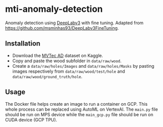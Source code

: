 # mti-anomaly-detection

Anomaly detection using [DeepLabv3](https://pytorch.org/hub/pytorch_vision_deeplabv3_resnet101/) with fine tuning. Adapted from https://github.com/msminhas93/DeepLabv3FineTuning.

## Installation

- Download the [MVTec AD](https://www.kaggle.com/datasets/ipythonx/mvtec-ad) dataset on Kaggle.
- Copy and paste the wood subfolder in `data/raw/wood`.
- Create a `data/raw/holes/Images` and `data/raw/holes/Masks` by pasting images respectively from `data/raw/wood/test/hole` and `data/raw/wood/ground_truth/hole`.

## Usage

The Docker file helps create an image to run a container on GCP. This whole process can be replaced using AutoML on VertexAI. The `main.py` file should be run on MPS device while the `main_gcp.py` file should be run on CUDA device (GCP TPU).